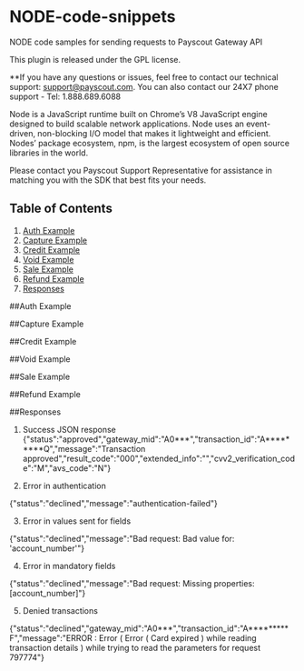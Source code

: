 # NODE-code-snippets
NODE code samples for sending requests to Payscout Gateway API


This plugin is released under the GPL license.

**If you have any questions or issues, feel free to contact our technical support: support@payscout.com. You can also contact our 24X7 phone support - Tel: 1.888.689.6088

Node is a JavaScript runtime built on Chrome’s V8 JavaScript engine designed to build scalable network applications. Node uses an event-driven, non-blocking I/O model that makes it lightweight and efficient. Nodes’ package ecosystem, npm, is the largest ecosystem of open source libraries in the world.

Please contact you Payscout Support Representative for assistance in matching you with the SDK that best fits your needs.

## Table of Contents

1. [Auth Example](#auth)
1. [Capture Example](#capture)
1. [Credit Example](#credit)
1. [Void Example](#void)
1. [Sale Example](#sale)
1. [Refund Example](#refund)
1. [Responses](#responses)

##Auth Example

##Capture Example

##Credit Example

##Void Example

##Sale Example

##Refund Example

##Responses

1. Success JSON response
{"status":"approved","gateway_mid":"A0***","transaction_id":"A*********Q","message":"Transaction approved","result_code":"000","extended_info":"<token></token>","cvv2_verification_code":"M","avs_code":"N"}

2. Error in authentication

{"status":"declined","message":"authentication-failed"}

3. Error in values sent for fields

{"status":"declined","message":"Bad request: Bad value for: 'account_number'"}

4. Error in mandatory fields

{"status":"declined","message":"Bad request: Missing properties: [account_number]"}

5. Denied transactions

{"status":"declined","gateway_mid":"A0***","transaction_id":"A*********F","message":"ERROR : Error ( Error ( Card expired ) while reading transaction details ) while trying to read the parameters for request 797774"}
